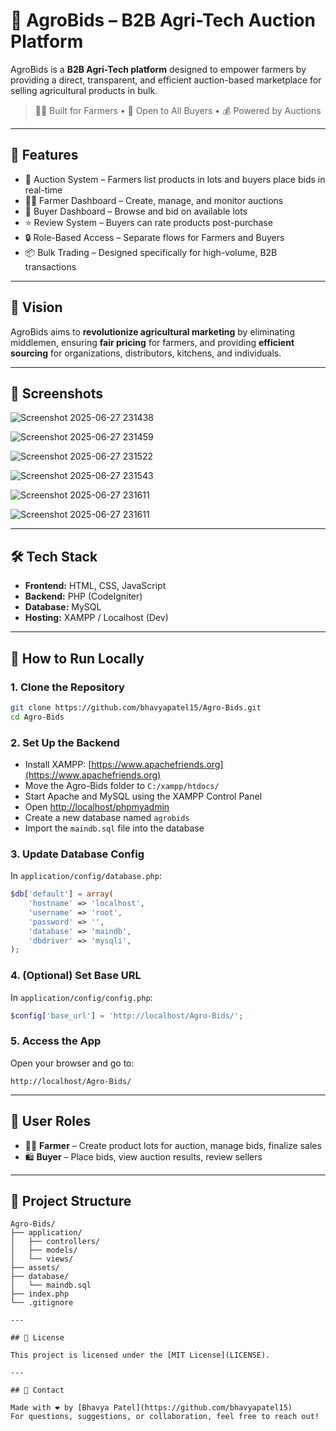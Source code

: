 # 🌾 AgroBids – B2B Agri-Tech Auction Platform

AgroBids is a **B2B Agri-Tech platform** designed to empower farmers by providing a direct, transparent, and efficient auction-based marketplace for selling agricultural products in bulk.

> 🧑‍🌾 Built for Farmers • 🏢 Open to All Buyers • 💰 Powered by Auctions

---

## 🚀 Features

- 🔄 Auction System – Farmers list products in lots and buyers place bids in real-time  
- 🧑‍🌾 Farmer Dashboard – Create, manage, and monitor auctions  
- 🛒 Buyer Dashboard – Browse and bid on available lots  
- ⭐ Review System – Buyers can rate products post-purchase  
- 🔒 Role-Based Access – Separate flows for Farmers and Buyers  
- 📦 Bulk Trading – Designed specifically for high-volume, B2B transactions  

---

## 🎯 Vision

AgroBids aims to **revolutionize agricultural marketing** by eliminating middlemen, ensuring **fair pricing** for farmers, and providing **efficient sourcing** for organizations, distributors, kitchens, and individuals.

---

## 📸 Screenshots
![Screenshot 2025-06-27 231438](https://github.com/user-attachments/assets/a9dadf70-2124-46cb-ad39-9bc768691a28)

![Screenshot 2025-06-27 231459](https://github.com/user-attachments/assets/89f95bbe-bda0-4ef7-8c64-83c97b2b7af0)

![Screenshot 2025-06-27 231522](https://github.com/user-attachments/assets/e2bcbc46-2646-4bdf-b98a-e233535c17f9)

![Screenshot 2025-06-27 231543](https://github.com/user-attachments/assets/fb168202-68e4-4d41-af94-168233e23847)

![Screenshot 2025-06-27 231611](https://github.com/user-attachments/assets/189f8c78-4cc1-4924-bd2b-c2e1d94749f3)

![Screenshot 2025-06-27 231611](https://github.com/user-attachments/assets/e2b63b22-d440-4df8-b8a8-362e08aa0d16)

---
## 🛠 Tech Stack


- **Frontend:** HTML, CSS, JavaScript  
- **Backend:** PHP (CodeIgniter)  
- **Database:** MySQL  
- **Hosting:** XAMPP / Localhost (Dev)  

---

## 🧪 How to Run Locally

### 1. Clone the Repository

```bash
git clone https://github.com/bhavyapatel15/Agro-Bids.git
cd Agro-Bids
```

### 2. Set Up the Backend

- Install XAMPP: [https://www.apachefriends.org](https://www.apachefriends.org)
- Move the Agro-Bids folder to `C:/xampp/htdocs/`
- Start Apache and MySQL using the XAMPP Control Panel
- Open [http://localhost/phpmyadmin](http://localhost/phpmyadmin)
- Create a new database named `agrobids`
- Import the `maindb.sql` file into the database

### 3. Update Database Config

In `application/config/database.php`:

```php
$db['default'] = array(
    'hostname' => 'localhost',
    'username' => 'root',
    'password' => '',
    'database' => 'maindb',
    'dbdriver' => 'mysqli',
);
```

### 4. (Optional) Set Base URL

In `application/config/config.php`:

```php
$config['base_url'] = 'http://localhost/Agro-Bids/';
```

### 5. Access the App

Open your browser and go to:
```
http://localhost/Agro-Bids/
```

---

## 👤 User Roles

- 👨‍🌾 **Farmer** – Create product lots for auction, manage bids, finalize sales  
- 🛍 **Buyer** – Place bids, view auction results, review sellers  

---

## 📂 Project Structure

```
Agro-Bids/
├── application/
│   ├── controllers/
│   ├── models/
│   └── views/
├── assets/
├── database/
│   └── maindb.sql
├── index.php
└── .gitignore

---

## 📄 License

This project is licensed under the [MIT License](LICENSE).

---

## 📧 Contact

Made with ❤️ by [Bhavya Patel](https://github.com/bhavyapatel15)  
For questions, suggestions, or collaboration, feel free to reach out!
